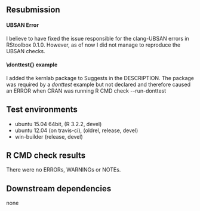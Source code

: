 
## Resubmission

#### UBSAN Error
I believe to have fixed the issue responsible for the clang-UBSAN errors in RStoolbox 0.1.0.
However, as of now I did not manage to reproduce the UBSAN checks.

#### \donttest{} example
I added the kernlab package to Suggests in the DESCRIPTION.
The package was required by a *donttest* example but not declared and therefore caused an ERROR when CRAN was running R CMD check --run-donttest

## Test environments
* ubuntu 15.04 64bit, (R 3.2.2, devel)
* ubuntu 12.04 (on travis-ci), (oldrel, release, devel)
* win-builder (release, devel)

## R CMD check results
There were no ERRORs, WARNINGs or NOTEs. 

## Downstream dependencies
none 